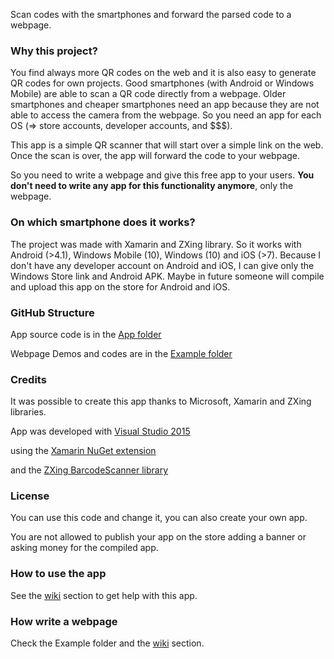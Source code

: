 
Scan codes with the smartphones and forward the parsed code to a webpage.

### Why this project?
You find always more QR codes on the web and it is also easy to generate QR codes for own projects. Good smartphones (with Android or Windows Mobile) are able to scan a QR code directly from a webpage. Older smartphones and cheaper smartphones need an app because they are not able to access the camera from the webpage. So you need an app for each OS (=> store accounts, developer accounts, and $$$).

This app is a simple QR scanner that will start over a simple link on the web. Once the scan is over, the app will forward the code to your webpage. 

So you need to write a webpage and give this free app to your users. **You don't need to write any app for this functionality anymore**, only the webpage.

### On which smartphone does it works?
The project was made with Xamarin and ZXing library. So it works with Android (>4.1), Windows Mobile (10), Windows (10) and iOS (>7).
Because I don't have any developer account on Android and iOS, I can give only the Windows Store link and Android APK. Maybe in future someone will compile and upload this app on the store for Android and iOS.

### GitHub Structure
App source code is in the [App folder](https://github.com/Adrianotiger/qr2web/tree/master/App) 

Webpage Demos and codes are in the [Example folder](https://github.com/Adrianotiger/qr2web/tree/master/Examples)

### Credits
It was possible to create this app thanks to Microsoft, Xamarin and ZXing libraries.

App was developed with [Visual Studio 2015](https://www.visualstudio.com/)

using the [Xamarin NuGet extension](https://www.xamarin.com/)

and the [ZXing BarcodeScanner library](https://github.com/Redth/ZXing.Net.Mobile)

### License
You can use this code and change it, you can also create your own app.

You are not allowed to publish your app on the store adding a banner or asking money for the compiled app.

### How to use the app
See the [wiki](https://github.com/Adrianotiger/qr2web/wiki) section to get help with this app.

### How write a webpage
Check the Example folder and the [wiki](https://github.com/Adrianotiger/qr2web/wiki) section.
